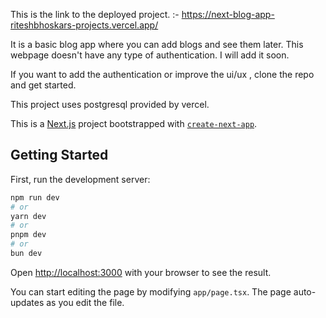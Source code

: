 This is the link to the deployed project.   :-  https://next-blog-app-riteshbhoskars-projects.vercel.app/

It is a basic blog app where you can add blogs and see them later.
This webpage doesn't have any type of authentication. I will add it soon.

If you want to add the authentication or improve the ui/ux , clone the repo and get started.

This project uses postgresql provided by vercel.

This is a [Next.js](https://nextjs.org/) project bootstrapped with [`create-next-app`](https://github.com/vercel/next.js/tree/canary/packages/create-next-app).

## Getting Started

First, run the development server:

```bash
npm run dev
# or
yarn dev
# or
pnpm dev
# or
bun dev
```

Open [http://localhost:3000](http://localhost:3000) with your browser to see the result.

You can start editing the page by modifying `app/page.tsx`. The page auto-updates as you edit the file.
